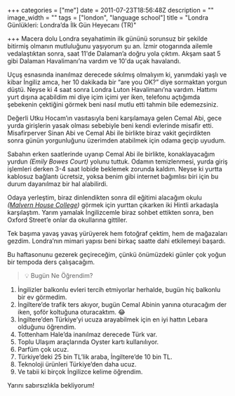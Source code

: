 +++
categories = ["me"]
date = 2011-07-23T18:56:48Z
description = ""
image_width = ""
tags = ["london", "language school"]
title = "Londra Günlükleri: Londra’da İlk Gün Heyecanı (TR)"

+++
Macera dolu Londra seyahatimin ilk gününü sorunsuz bir şekilde bitirmiş olmanın mutluluğunu yaşıyorum şu an. İzmir otogarında ailemle vedalaştıktan sonra, saat 11'de Dalaman’a doğru yola çıktım. Akşam saat 5 gibi Dalaman Havalimanı’na vardım ve 10'da uçak havalandı.

Uçuş esnasında inanılmaz derecede sıkılmış olmalıyım ki, yanımdaki yaşlı ve kibar İngiliz amca, her 10 dakikada bir “are you OK?” diye sormaktan yorgun düştü. Neyse ki 4 saat sonra Londra Luton Havalimanı’na vardım. Hattımı yurt dışına açabildim mi diye içim içimi yer iken, telefonu açtığımda şebekenin çektiğini görmek beni nasıl mutlu etti tahmin bile edemezsiniz.

Değerli Utku Hocam’ın vasıtasıyla beni karşılamaya gelen Cemal Abi, gece yurda girişlerin yasak olması sebebiyle beni kendi evlerinde misafir etti. Misafirperver Sinan Abi ve Cemal Abi ile birlikte biraz vakit geçirdikten sonra günün yorgunluğunu üzerimden atabilmek için odama geçip uyudum.

Sabahın erken saatlerinde uyanıp Cemal Abi ile birlikte, konaklayacağım yurdun _(Emily Bowes Court)_ yolunu tuttuk. Odamın temizlenmesi, yurda giriş işlemleri derken 3-4 saat lobide beklemek zorunda kaldım. Neyse ki yurtta kablosuz bağlantı ücretsiz, yoksa benim gibi internet bağımlısı biri için bu durum dayanılmaz bir hal alabilirdi.

Odaya yerleştim, biraz dinlendikten sonra dil eğitimi alacağım okulu _(_[_Malvern House College_](https://malvernhouse.com/)_)_ görmek için yurttan çıkarken iki Hintli arkadaşla karşılaştım. Yarım yamalak İngilizcemle biraz sohbet ettikten sonra, ben Oxford Street’e onlar da okullarına gittiler.

Tek başıma yavaş yavaş yürüyerek hem fotoğraf çektim, hem de mağazaları gezdim. Londra’nın mimari yapısı beni birkaç saatte dahi etkilemeyi başardı.

Bu haftasonunu gezerek geçireceğim, çünkü önümüzdeki günler çok yoğun bir tempoda ders çalışacağım.

> 💡 Bugün Ne Öğrendim?

1. İngilizler balkonlu evleri tercih etmiyorlar herhalde, bugün hiç balkonlu bir ev görmedim.
2. İngiltere’de trafik ters akıyor, bugün Cemal Abinin yanına oturacağım der iken, şoför koltuğuna oturacaktım. 😂
3. İngiltere’den Türkiye’yi ucuza arayabilmek için en iyi hattın Lebara olduğunu öğrendim.
4. Tottenham Hale’da inanılmaz derecede Türk var.
5. Toplu Ulaşım araçlarında Oyster kartı kullanılıyor.
6. Parfüm çok ucuz.
7. Türkiye’deki 25 bin TL’lik araba, İngiltere’de 10 bin TL.
8. Teknoloji ürünleri Türkiye’den daha ucuz.
9. Ve tabii ki birçok İngilizce kelime öğrendim.

Yarını sabırsızlıkla bekliyorum!